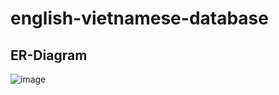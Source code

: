 # english-vietnamese-database
## ER-Diagram
![image](https://github.com/png261/english-vietnamese-database/assets/63899044/5bed31b3-d359-407f-a0aa-f30ab6417774)
